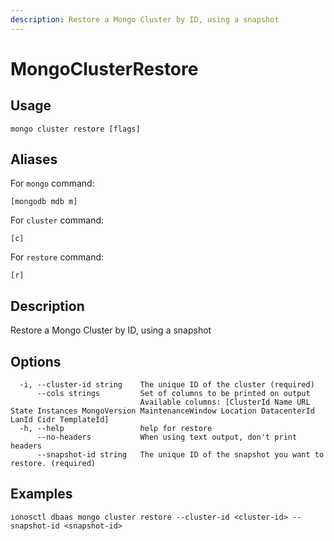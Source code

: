 ```yaml
---
description: Restore a Mongo Cluster by ID, using a snapshot
---
```


# MongoClusterRestore

## Usage

```text
mongo cluster restore [flags]
```

## Aliases

For `mongo` command:

```text
[mongodb mdb m]
```

For `cluster` command:

```text
[c]
```

For `restore` command:

```text
[r]
```

## Description

Restore a Mongo Cluster by ID, using a snapshot

## Options

```text
  -i, --cluster-id string    The unique ID of the cluster (required)
      --cols strings         Set of columns to be printed on output 
                             Available columns: [ClusterId Name URL State Instances MongoVersion MaintenanceWindow Location DatacenterId LanId Cidr TemplateId]
  -h, --help                 help for restore
      --no-headers           When using text output, don't print headers
      --snapshot-id string   The unique ID of the snapshot you want to restore. (required)
```

## Examples

```text
ionosctl dbaas mongo cluster restore --cluster-id <cluster-id> --snapshot-id <snapshot-id>
```

